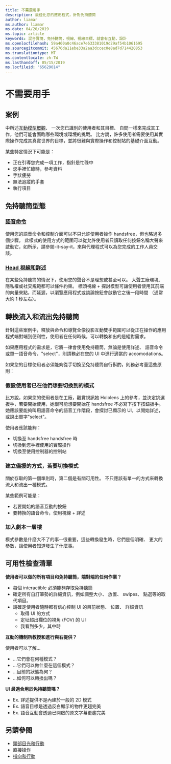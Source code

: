```yaml
---
title: 不需要用手
description: 最佳化您的應用程式，針對免持聽筒
author: liamar
ms.author: liamar
ms.date: 04/20/2019
ms.topic: article
keywords: 混合實境，免持聽筒，視線，視線目標，就會有互動，設計
ms.openlocfilehash: 59a460a0c46ace7e633381019d29af54b1061695
ms.sourcegitcommit: 45676da11ebe33a2aa3dccec0e8ad7d714420853
ms.translationtype: MT
ms.contentlocale: zh-TW
ms.lasthandoff: 05/15/2019
ms.locfileid: "65629014"
---
```

# <a name="hands-free"></a>不需要用手



## <a name="scenarios"></a>案例

中所述[互動模型概觀](interaction-fundamentals.md)、 一次您已識別的使用者和其目標、 自問一樣來完成其工作，他們可能會面臨哪些環境或環境的挑戰。 比方說，許多使用者需要使用其實際操作完成其真實世界的目標，並將很難與實際操作和控制站的基礎介面互動。 

某些特定情況下可能是： 
* 正在引導您完成一項工作，指針是忙碌中
* 您手裡忙碌時，參考資料
* 手狀疲勞
* 無法追蹤的手套
* 執行項目


## <a name="hands-free-modalities"></a>免持聽筒型態

### <a name="voice-commandingvoice-designmd"></a>[語音命令](voice-design.md)

使用您的語音命令和控制介面可以不只允許使用者操作 handsfree，但也略過多個步驟。 此樣式的使用方式的範圍可以從允許使用者只讀取任何按鈕名稱大聲來啟動它，如所示，請參閱-it-say-it，來與代理程式可以為您完成的工作人員交談。



### <a name="head-gaze-and-dwellgaze-and-dwellmd"></a>[Head 視線和詳述](gaze-and-dwell.md)

在某些免持聽筒的情況下，使用您的聲音不是理想或甚至可以。 大聲工廠環境、 隱私權或社交規範都可以條件約束。 標頭視線 + 探討模型可讓使用者使用其前端的向量來點，而延遲，以瀏覽應用程式或談論按鈕會啟動它之後一段時間 （通常大約 1 秒左右）。 


## <a name="transitioning-in-and-out-of-hands-free"></a>轉換流入和流出免持聽筒

針對這些案例中，釋放與命令和導覽全像投影互動雙手範圍可以從正在操作的應用程式端對端到便利性，使用者在任何時候，可以轉換和出的是絕對需求。 

如果應用程式的需求是，它將一律會使用免持聽筒，無論是使用詳述、 語音命令或單一語音命令，"select"，則請務必在您的 UI 中進行適當的 accomodations。 

如果您的目標使用者必須能夠從手切換至免持聽筒自行斟酌，則務必考量這些原則：

### <a name="assume-the-user-is-already-in-the-mode-that-they-want-to-switch-to"></a>假設使用者已在他們想要切換到的模式
比方說，如果您的使用者是在工廠，觀賞視訊她 Hololens 上的參考，並決定挑選扳手，若要開始使用，她很可能想要開始在 handsfree 不必寫下按下按鈕扳手。 她應該要能夠叫用語音命令的語音工作階段，會探討已顯示的 UI，以開始詳述，或說出單字"select"。

使用者應該能夠： 
* 切換至 handsfree handsfree 時
* 切換到您手裡使用的實際操作
* 切換至使用控制器的控制站 

### <a name="create-redundant-ways-to-switch-modes"></a>建立備援的方式，若要切換模式
關於存取的第一個準則時，第二個是有關可用性。 不只應該有單一的方式來轉換流入和流出一種模式。 

某些範例可能是： 
* 若要開始的語音互動的按鈕
* 要轉換的語音命令，使用視線 + 詳述

### <a name="add-a-dash-of-drama"></a>加入劇本一層樓
模式參數是什麼大不了的事--很重要，這些轉換發生時，它們是個明確、 更大的參數，讓使用者知道發生了什麼事。 


## <a name="usability-checklist"></a>可用性檢查清單

**使用者可以做的所有項目和免持聽筒，端對端的任何作業？**
* 每個 interactible 必須能夠存取免持聽筒
* 確定所有自訂筆勢的詳細資訊，例如調整大小、 放置、 swipes、 點選等的取代項目。
* 請確定使用者隨時都有信心控制 UI 的目前狀態、 位置、 詳細資訊
    * 取得 UI 的方式
    * 定址超出欄位的視角 (FOV) 的 UI
    * 我看到多少，其中時

**互動的機制所教授和進行與右提供？**

使用者可以了解...
* ...它們會在何種模式？
* ...它們可以做什麼在這個模式？
* ...目前的狀態為何？
* ...如何可以轉換出嗎？
    
**UI 最適合用於免持聽筒嗎？**   

* Ex. 詳述提供不是內建於一般的 2D 模式
* Ex. 語音目標是透過反白顯示的物件更趨完美
* Ex. 語音互動會透過已開啟的原文字幕更趨完美


## <a name="see-also"></a>另請參閱
* [頭部目光和行動](gaze-and-commit.md)
* [直接操作](direct-manipulation.md)
* [指向和行動](point-and-commit.md)
